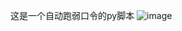 这是一个自动跑弱口令的py脚本
![image](https://github.com/abcdeeef/Edison_sec/assets/87749200/6bfcc554-12b7-4793-8098-9a90a4a42882)
